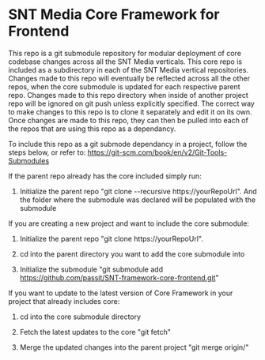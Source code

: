 # SNT Media Core Framework for Frontend

This repo is a git submodule repository for modular deployment of core codebase changes across all the SNT Media verticals. This core repo is included as a subdirectory in each of the SNT Media vertical repositories. Changes made to this repo will eventually be reflected across all the other repos, when the core submodule is updated for each respective parent repo. Changes made to this repo directory when inside of another project repo will be ignored on git push unless explicitly specified. The correct way to make changes to this repo is to clone it separately and edit it on its own. Once changes are made to this repo, they can then be pulled into each of the repos that are using this repo as a dependancy.


To include this repo as a git submode dependancy in a project, follow the steps below, or refer to: https://git-scm.com/book/en/v2/Git-Tools-Submodules


If the parent repo already has the core included simply run:

1. Initialize the parent repo "git clone --recursive https://yourRepoUrl". And the folder where the submodule was declared will be populated with the submodule


If you are creating a new project and want to include the core submodule:

1. Initialize the parent repo "git clone https://yourRepoUrl".

2. cd into the parent directory you want to add the core submodule into

3. Initialize the submodule "git submodule add https://github.com/passit/SNT-framework-core-frontend.git"


If you want to update to the latest version of Core Framework in your project that already includes core:

1. cd into the core submodule directory

2. Fetch the latest updates to the core "git fetch"

3. Merge the updated changes into the parent project "git merge origin/<submodule branch you want to merge from>"
